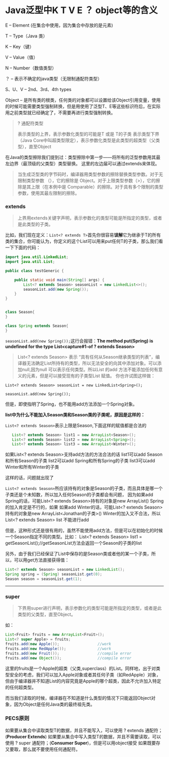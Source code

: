 # Java泛型中K T V E ？ object等的含义



E – Element (在集合中使用，因为集合中存放的是元素)

T – Type（Java 类）

K – Key（键）

V – Value（值）

N – Number（数值类型）

？ – 表示不确定的java类型（无限制通配符类型）

S、U、V – 2nd、3rd、4th types

Object – 是所有类的根类，任何类的对象都可以设置给该Object引用变量，使用的时候可能需要类型强制转换，但是用使用了泛型T、E等这些标识符后，在实际用之前类型就已经确定了，不需要再进行类型强制转换。

> ? 通配符类型
> <? extends T> 表示类型的上界，表示参数化类型的可能是T 或是 T的子类
> <? super T> 表示类型下界（Java Core中叫超类型限定），表示参数化类型是此类型的超类型（父类型），直至Object

在Java的类型擦除我们提到过：类型擦除中第一步——将所有的泛型参数用其最左边界（最顶级的父类型）类型替换。
这里的左边届可以通过extends来体现。

> 当生成泛型类的字节码时，编译器用类型参数的擦除替换类型参数。对于无限制类型参数 （），它的擦除是 Object。对于上限类型参数（>），它的擦除是其上限（在本例中是 Comparable）的擦除。对于具有多个限制的类型参数，使用其最左限制的擦除。

### extends

> 上界用extends关键字声明，表示参数化的类型可能是所指定的类型，或者是此类型的子类。

比如，我们现在定义：`List<? extends T>`首先你很容易**误解**它为继承于T的所有类的集合，你可能认为，你定义的这个List可以用来put任何T的子类，那么我们看一下下面的代码：

```java
import java.util.LinkedList;
import java.util.List;

public class testGeneric {

    public static void main(String[] args) {
        List<? extends Season> seasonList = new LinkedList<>();
        seasonList.add(new Spring());
    }
}


class Season{
}

class Spring extends Season{
}
```

`seasonList.add(new Spring());`这行会报错：**The method put(Spring) is undefined for the type List<capture#1-of ? extends Season>**

> List<? extends Season> 表示 “具有任何从Season继承类型的列表”，编译器无法确定List所持有的类型，所以无法安全的向其中添加对象。可以添加null,因为null 可以表示任何类型。所以List 的add 方法不能添加任何有意义的元素，但是可以接受现有的子类型List 赋值。
> 你也许试图这样做：

```
List<? extends Season> seasonList = new LinkedList<Spring>();

seasonList.add(new Spring());
```

但是，即使指明了Spring，也不能用add方法添加一个Spring对象。

**list中为什么不能加入Season类和Season类的子类呢，原因是这样的：**

`List<? extends Season>`表示上限是Season,下面这样的赋值都是合法的

```java
   List<? extends Season> list1 = new ArrayList<Season>();
   List<? extends Season> list2 = new ArrayList<Spring>();
   List<? extends Season> list3 = new ArrayList<Winter>();
```

如果List<? extends Season>支持add方法的方法合法的话
list1可以add Season和所有Season的子类
list2可以add Spring和所有Spring的子类
list3可以add Winter和所有Winter的子类

这样的话，问题就出现了

`List<? extends Season>`所应该持有的对象是Season的子类，而且具体是哪一个子类还是个未知数，所以加入任何Season的子类都会有问题，
因为如果add Spring的话，可能List<? extends Season>持有的对象是new ArrayList()
Spring的加入肯定是不行的，如果 如果add Winter的话，可能List<? extends Season>持有的对象是new ArrayList<Jonathan的子类>()
Winter的加入又不合法，所以List<? extends Season> list 不能进行add

但是，这种形式还是很有用的，虽然不能使用add方法，但是可以在初始化的时候一个Season指定不同的类型。比如：
List<? extends Season> list1 = getSeasonList();//getSeasonList方法会返回一个Season的子类的list

另外，由于我们已经保证了List中保存的是Season类或者他的某一个子类，所以，可以用get方法直接获得值：

```java
List<? extends Season> seasonList = new LinkedList();
Spring spring = (Spring) seasonList.get(0);
Season season = seasonList.get(1);
```

------

### super

> 下界用super进行声明，表示参数化的类型可能是所指定的类型，或者是此类型的父类型，直至Object。

如：

```java
List<Fruit> fruits = new ArrayList<Fruit>();
List<? super Apple> = fruits;
fruits.add(new Apple());                 //work
fruits.add(new RedApple());              //work
fruits.add(new Fruit());                 //compile error 
fruits.add(new Object());                //compile error
```

这里的fruits是一个Apple的超类（父类,superclass）的List。同样地，出于对类型安全的考虑，我们可以加入Apple对象或者其任何子类（如RedApple）对象，但由于编译器并不知道List的内容究竟是Apple的哪个超类，因此不允许加入特定的任何超类型。

而当我们读取的时候，编译器在不知道是什么类型的情况下只能返回Object对象，因为Object是任何Java类的最终祖先类。

### PECS原则

如果要从集合中读取类型T的数据，并且不能写入，可以使用 ? extends 通配符；(**Producer Extends**)
如果要从集合中写入类型T的数据，并且不需要读取，可以使用 ? super 通配符；(**Consumer Super**)，但是可以用object接受
如果既要存又要取，那么就不要使用任何通配符。